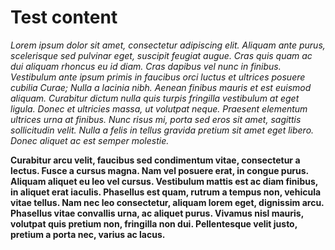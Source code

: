# Test content

_Lorem ipsum dolor sit amet, consectetur adipiscing elit. Aliquam ante purus, scelerisque sed pulvinar eget, suscipit feugiat augue. Cras quis quam ac dui aliquam rhoncus eu id diam. Cras dapibus vel nunc in finibus. Vestibulum ante ipsum primis in faucibus orci luctus et ultrices posuere cubilia Curae; Nulla a lacinia nibh. Aenean finibus mauris et est euismod aliquam. Curabitur dictum nulla quis turpis fringilla vestibulum at eget ligula. Donec et ultricies massa, ut volutpat neque. Praesent elementum ultrices urna at finibus. Nunc risus mi, porta sed eros sit amet, sagittis sollicitudin velit. Nulla a felis in tellus gravida pretium sit amet eget libero. Donec aliquet ac est semper molestie._

__Curabitur arcu velit, faucibus sed condimentum vitae, consectetur a lectus. Fusce a cursus magna. Nam vel posuere erat, in congue purus. Aliquam aliquet eu leo vel cursus. Vestibulum mattis est ac diam finibus, in aliquet erat iaculis. Phasellus est quam, rutrum a tempus non, vehicula vitae tellus. Nam nec leo consectetur, aliquam lorem eget, dignissim arcu. Phasellus vitae convallis urna, ac aliquet purus. Vivamus nisl mauris, volutpat quis pretium non, fringilla non dui. Pellentesque velit justo, pretium a porta nec, varius ac lacus.__ 
